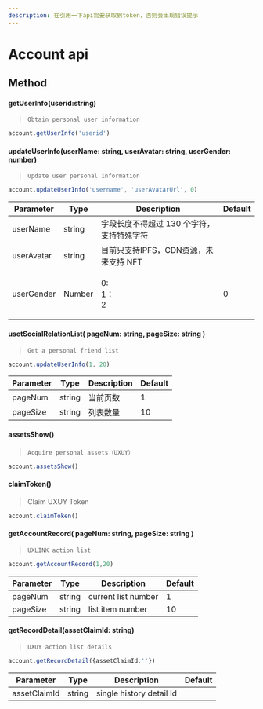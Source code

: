 ```yaml
---
description: 在引用一下api需要获取到token，否则会出现错误提示
---
```


# Account api

## &#x20;Method

#### getUserInfo(userid:string)

> ```
> Obtain personal user information
> ```

```typescript
account.getUserInfo('userid')
```

####

#### updateUserInfo(userName: string, userAvatar: string, userGender: number)

> ```
> Update user personal information
> ```

```typescript
account.updateUserInfo('username', 'userAvatarUrl', 0)
```

| **Parameter** | **Type** | **Description**          | **Default** |
| ------------- | -------- | ------------------------ | ----------- |
| userName      | string   | 字段长度不得超过 130 个字符，支持特殊字符  |             |
| userAvatar    | string   | 目前只支持IPFS，CDN资源，未来支持 NFT |             |
| userGender    | Number   | <p>0: <br>1：<br>2</p>    | 0           |

####

#### usetSocialRelationList( pageNum: string, pageSize: string )

> ```
> Get a personal friend list
> ```

```typescript
account.updateUserInfo(1, 20)
```

| **Parameter** | **Type** | **Description** | **Default** |
| ------------- | -------- | --------------- | ----------- |
| pageNum       | string   | 当前页数            | 1           |
| pageSize      | string   | 列表数量            | 10          |

####

#### assetsShow()

> ```
> Acquire personal assets（UXUY）
> ```

```typescript
account.assetsShow()
```

####

#### claimToken()

> Claim UXUY Token

```typescript
account.claimToken()
```



#### getAccountRecord( pageNum: string,  pageSize: string  )

> ```
> UXLINK action list
> ```

```typescript
account.getAccountRecord(1,20)
```

| **Parameter** | **Type** | **Description**     | **Default** |
| ------------- | -------- | ------------------- | ----------- |
| pageNum       | string   | current list number | 1           |
| pageSize      | string   | list item number    | 10          |



#### getRecordDetail(assetClaimId: string)

> ```
> UXUY action list details
> ```

```typescript
account.getRecordDetail({assetClaimId:''})
```

| **Parameter** | **Type** | **Description**           | **Default** |
| ------------- | -------- | ------------------------- | ----------- |
| assetClaimId  | string   | single history detail  Id |             |
